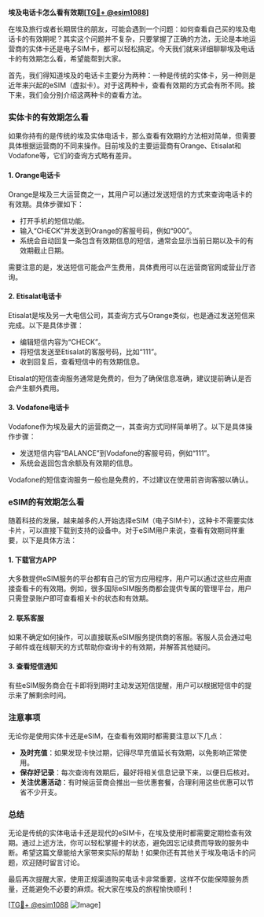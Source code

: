 **埃及电话卡怎么看有效期[[TG💪+ @esim1088](https://t.me/s/esim1088)]**

在埃及旅行或者长期居住的朋友，可能会遇到一个问题：如何查看自己买的埃及电话卡的有效期呢？其实这个问题并不复杂，只要掌握了正确的方法，无论是本地运营商的实体卡还是电子SIM卡，都可以轻松搞定。今天我们就来详细聊聊埃及电话卡的有效期怎么看，希望能帮到大家。

首先，我们得知道埃及的电话卡主要分为两种：一种是传统的实体卡，另一种则是近年来兴起的eSIM（虚拟卡）。对于这两种卡，查看有效期的方式会有所不同。接下来，我们会分别介绍这两种卡的查看方法。

### 实体卡的有效期怎么看

如果你持有的是传统的埃及实体电话卡，那么查看有效期的方法相对简单，但需要具体根据运营商的不同来操作。目前埃及的主要运营商有Orange、Etisalat和Vodafone等，它们的查询方式略有差异。

#### 1. Orange电话卡

Orange是埃及三大运营商之一，其用户可以通过发送短信的方式来查询电话卡的有效期。具体步骤如下：

- 打开手机的短信功能。
- 输入“CHECK”并发送到Orange的客服号码，例如“900”。
- 系统会自动回复一条包含有效期信息的短信，通常会显示当前日期以及卡的有效期截止日期。

需要注意的是，发送短信可能会产生费用，具体费用可以在运营商官网或营业厅咨询。

#### 2. Etisalat电话卡

Etisalat是埃及另一大电信公司，其查询方式与Orange类似，也是通过发送短信来完成。以下是具体步骤：

- 编辑短信内容为“CHECK”。
- 将短信发送至Etisalat的客服号码，比如“111”。
- 收到回复后，查看短信中的有效期信息。

Etisalat的短信查询服务通常是免费的，但为了确保信息准确，建议提前确认是否会产生额外费用。

#### 3. Vodafone电话卡

Vodafone作为埃及最大的运营商之一，其查询方式同样简单明了。以下是具体操作步骤：

- 发送短信内容“BALANCE”到Vodafone的客服号码，例如“111”。
- 系统会返回包含余额及有效期的信息。
  
Vodafone的短信查询服务一般也是免费的，不过建议在使用前咨询客服以确认。

### eSIM的有效期怎么看

随着科技的发展，越来越多的人开始选择eSIM（电子SIM卡），这种卡不需要实体卡片，可以直接下载到支持的设备中。对于eSIM用户来说，查看有效期同样重要，以下是具体方法：

#### 1. 下载官方APP

大多数提供eSIM服务的平台都有自己的官方应用程序，用户可以通过这些应用直接查看卡的有效期。例如，很多国际eSIM服务商都会提供专属的管理平台，用户只需登录账户即可查看相关卡的状态和有效期。

#### 2. 联系客服

如果不确定如何操作，可以直接联系eSIM服务提供商的客服。客服人员会通过电子邮件或在线聊天的方式帮助你查询卡的有效期，并解答其他疑问。

#### 3. 查看短信通知

有些eSIM服务商会在卡即将到期时主动发送短信提醒，用户可以根据短信中的提示来了解剩余时间。

### 注意事项

无论你是使用实体卡还是eSIM，在查看有效期时都需要注意以下几点：

- **及时充值**：如果发现卡快过期，记得尽早充值延长有效期，以免影响正常使用。
- **保存好记录**：每次查询有效期后，最好将相关信息记录下来，以便日后核对。
- **关注优惠活动**：有时候运营商会推出一些优惠套餐，合理利用这些优惠可以节省不少开支。

### 总结

无论是传统的实体电话卡还是现代的eSIM卡，在埃及使用时都需要定期检查有效期。通过上述方法，你可以轻松掌握卡的状态，避免因忘记续费而导致的服务中断。希望这篇文章能给大家带来实际的帮助！如果你还有其他关于埃及电话卡的问题，欢迎随时留言讨论。

最后再次提醒大家，使用正规渠道购买电话卡非常重要，这样不仅能保障服务质量，还能避免不必要的麻烦。祝大家在埃及的旅程愉快顺利！

[[TG💪+ @esim1088](https://t.me/s/esim1088) ![Image](https://i.postimg.cc/4NQfJmqS/Snipaste-2025-05-13-00-14-12.png)]